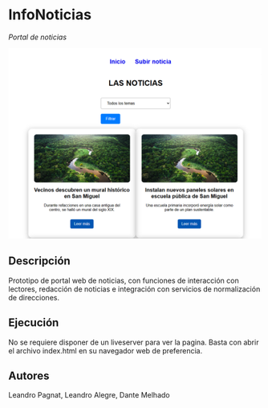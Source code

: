 # InfoNoticias

*Portal de noticias*

![Captura del portal](InfoNoticias/assets/resources/image/screenshot.png)

## Descripción
Prototipo de portal web de noticias, con funciones de interacción con lectores, redacción de noticias e integración con servicios de normalización de direcciones.

## Ejecución
No se requiere disponer de un liveserver para ver la pagina. Basta con abrir el archivo index.html en su navegador web de preferencia.

## Autores
Leandro Pagnat,
Leandro Alegre,
Dante Melhado
